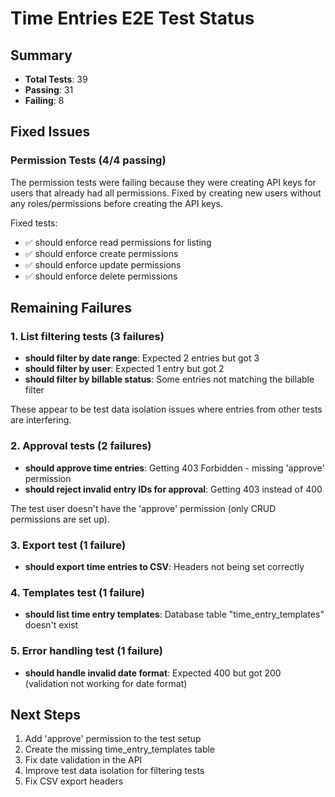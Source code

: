 # Time Entries E2E Test Status

## Summary
- **Total Tests**: 39
- **Passing**: 31
- **Failing**: 8

## Fixed Issues

### Permission Tests (4/4 passing)
The permission tests were failing because they were creating API keys for users that already had all permissions. Fixed by creating new users without any roles/permissions before creating the API keys.

Fixed tests:
- ✅ should enforce read permissions for listing
- ✅ should enforce create permissions
- ✅ should enforce update permissions
- ✅ should enforce delete permissions

## Remaining Failures

### 1. List filtering tests (3 failures)
- **should filter by date range**: Expected 2 entries but got 3
- **should filter by user**: Expected 1 entry but got 2  
- **should filter by billable status**: Some entries not matching the billable filter

These appear to be test data isolation issues where entries from other tests are interfering.

### 2. Approval tests (2 failures)
- **should approve time entries**: Getting 403 Forbidden - missing 'approve' permission
- **should reject invalid entry IDs for approval**: Getting 403 instead of 400

The test user doesn't have the 'approve' permission (only CRUD permissions are set up).

### 3. Export test (1 failure)
- **should export time entries to CSV**: Headers not being set correctly

### 4. Templates test (1 failure)  
- **should list time entry templates**: Database table "time_entry_templates" doesn't exist

### 5. Error handling test (1 failure)
- **should handle invalid date format**: Expected 400 but got 200 (validation not working for date format)

## Next Steps
1. Add 'approve' permission to the test setup
2. Create the missing time_entry_templates table
3. Fix date validation in the API
4. Improve test data isolation for filtering tests
5. Fix CSV export headers